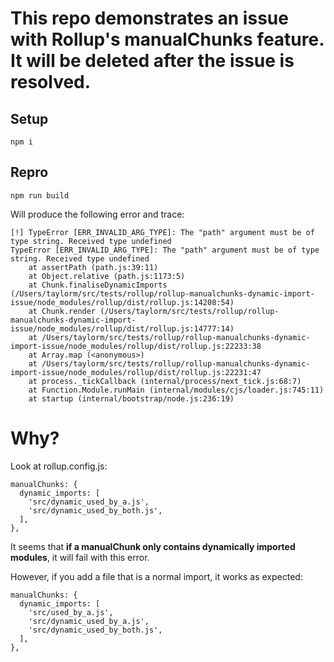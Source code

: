 # This repo demonstrates an issue with Rollup's manualChunks feature. It will be deleted after the issue is resolved.

## Setup
```
npm i
```

## Repro
```
npm run build
```

Will produce the following error and trace:
```
[!] TypeError [ERR_INVALID_ARG_TYPE]: The "path" argument must be of type string. Received type undefined
TypeError [ERR_INVALID_ARG_TYPE]: The "path" argument must be of type string. Received type undefined
    at assertPath (path.js:39:11)
    at Object.relative (path.js:1173:5)
    at Chunk.finaliseDynamicImports (/Users/taylorm/src/tests/rollup/rollup-manualchunks-dynamic-import-issue/node_modules/rollup/dist/rollup.js:14208:54)
    at Chunk.render (/Users/taylorm/src/tests/rollup/rollup-manualchunks-dynamic-import-issue/node_modules/rollup/dist/rollup.js:14777:14)
    at /Users/taylorm/src/tests/rollup/rollup-manualchunks-dynamic-import-issue/node_modules/rollup/dist/rollup.js:22233:38
    at Array.map (<anonymous>)
    at /Users/taylorm/src/tests/rollup/rollup-manualchunks-dynamic-import-issue/node_modules/rollup/dist/rollup.js:22231:47
    at process._tickCallback (internal/process/next_tick.js:68:7)
    at Function.Module.runMain (internal/modules/cjs/loader.js:745:11)
    at startup (internal/bootstrap/node.js:236:19)
```

# Why?

Look at rollup.config.js:

```
manualChunks: {
  dynamic_imports: [
    'src/dynamic_used_by_a.js',
    'src/dynamic_used_by_both.js',
  ],
},
```


It seems that **if a manualChunk only contains dynamically imported modules**, it will fail with this error.

However, if you add a file that is a normal import, it works as expected:

```
manualChunks: {
  dynamic_imports: [
    'src/used_by_a.js',
    'src/dynamic_used_by_a.js',
    'src/dynamic_used_by_both.js',
  ],
},
```
